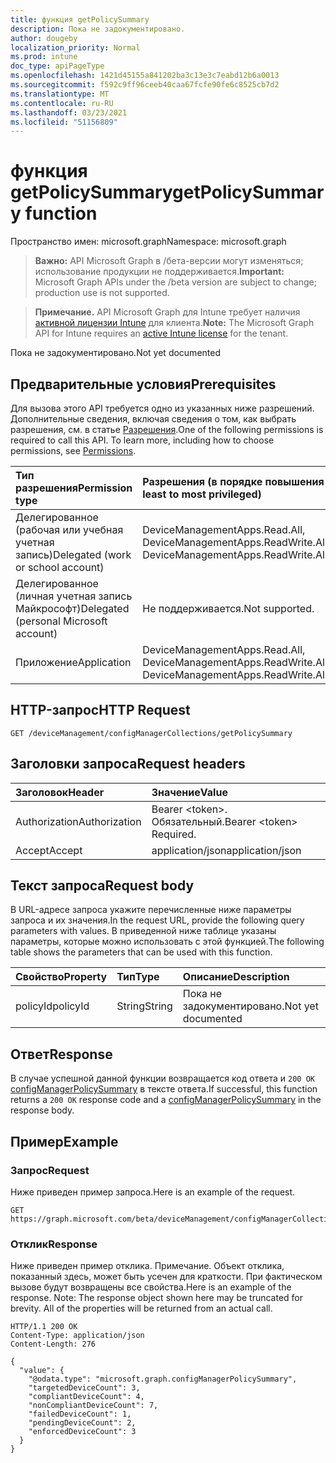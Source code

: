 ```yaml
---
title: функция getPolicySummary
description: Пока не задокументировано.
author: dougeby
localization_priority: Normal
ms.prod: intune
doc_type: apiPageType
ms.openlocfilehash: 1421d45155a841202ba3c13e3c7eabd12b6a0013
ms.sourcegitcommit: f592c9ff96ceeb40caa67fcfe90fe6c8525cb7d2
ms.translationtype: MT
ms.contentlocale: ru-RU
ms.lasthandoff: 03/23/2021
ms.locfileid: "51156809"
---
```

# <a name="getpolicysummary-function"></a><span data-ttu-id="eaeee-103">функция getPolicySummary</span><span class="sxs-lookup"><span data-stu-id="eaeee-103">getPolicySummary function</span></span>

<span data-ttu-id="eaeee-104">Пространство имен: microsoft.graph</span><span class="sxs-lookup"><span data-stu-id="eaeee-104">Namespace: microsoft.graph</span></span>

> <span data-ttu-id="eaeee-105">**Важно:** API Microsoft Graph в /бета-версии могут изменяться; использование продукции не поддерживается.</span><span class="sxs-lookup"><span data-stu-id="eaeee-105">**Important:** Microsoft Graph APIs under the /beta version are subject to change; production use is not supported.</span></span>

> <span data-ttu-id="eaeee-106">**Примечание.** API Microsoft Graph для Intune требует наличия [активной лицензии Intune](https://go.microsoft.com/fwlink/?linkid=839381) для клиента.</span><span class="sxs-lookup"><span data-stu-id="eaeee-106">**Note:** The Microsoft Graph API for Intune requires an [active Intune license](https://go.microsoft.com/fwlink/?linkid=839381) for the tenant.</span></span>

<span data-ttu-id="eaeee-107">Пока не задокументировано.</span><span class="sxs-lookup"><span data-stu-id="eaeee-107">Not yet documented</span></span>

## <a name="prerequisites"></a><span data-ttu-id="eaeee-108">Предварительные условия</span><span class="sxs-lookup"><span data-stu-id="eaeee-108">Prerequisites</span></span>
<span data-ttu-id="eaeee-p101">Для вызова этого API требуется одно из указанных ниже разрешений. Дополнительные сведения, включая сведения о том, как выбрать разрешения, см. в статье [Разрешения](/graph/permissions-reference).</span><span class="sxs-lookup"><span data-stu-id="eaeee-p101">One of the following permissions is required to call this API. To learn more, including how to choose permissions, see [Permissions](/graph/permissions-reference).</span></span>

|<span data-ttu-id="eaeee-111">Тип разрешения</span><span class="sxs-lookup"><span data-stu-id="eaeee-111">Permission type</span></span>|<span data-ttu-id="eaeee-112">Разрешения (в порядке повышения привилегий)</span><span class="sxs-lookup"><span data-stu-id="eaeee-112">Permissions (from least to most privileged)</span></span>|
|:---|:---|
|<span data-ttu-id="eaeee-113">Делегированное (рабочая или учебная учетная запись)</span><span class="sxs-lookup"><span data-stu-id="eaeee-113">Delegated (work or school account)</span></span>|<span data-ttu-id="eaeee-114">DeviceManagementApps.Read.All, DeviceManagementApps.ReadWrite.All</span><span class="sxs-lookup"><span data-stu-id="eaeee-114">DeviceManagementApps.Read.All, DeviceManagementApps.ReadWrite.All</span></span>|
|<span data-ttu-id="eaeee-115">Делегированное (личная учетная запись Майкрософт)</span><span class="sxs-lookup"><span data-stu-id="eaeee-115">Delegated (personal Microsoft account)</span></span>|<span data-ttu-id="eaeee-116">Не поддерживается.</span><span class="sxs-lookup"><span data-stu-id="eaeee-116">Not supported.</span></span>|
|<span data-ttu-id="eaeee-117">Приложение</span><span class="sxs-lookup"><span data-stu-id="eaeee-117">Application</span></span>|<span data-ttu-id="eaeee-118">DeviceManagementApps.Read.All, DeviceManagementApps.ReadWrite.All</span><span class="sxs-lookup"><span data-stu-id="eaeee-118">DeviceManagementApps.Read.All, DeviceManagementApps.ReadWrite.All</span></span>|

## <a name="http-request"></a><span data-ttu-id="eaeee-119">HTTP-запрос</span><span class="sxs-lookup"><span data-stu-id="eaeee-119">HTTP Request</span></span>
<!-- {
  "blockType": "ignored"
}
-->
``` http
GET /deviceManagement/configManagerCollections/getPolicySummary
```

## <a name="request-headers"></a><span data-ttu-id="eaeee-120">Заголовки запроса</span><span class="sxs-lookup"><span data-stu-id="eaeee-120">Request headers</span></span>
|<span data-ttu-id="eaeee-121">Заголовок</span><span class="sxs-lookup"><span data-stu-id="eaeee-121">Header</span></span>|<span data-ttu-id="eaeee-122">Значение</span><span class="sxs-lookup"><span data-stu-id="eaeee-122">Value</span></span>|
|:---|:---|
|<span data-ttu-id="eaeee-123">Authorization</span><span class="sxs-lookup"><span data-stu-id="eaeee-123">Authorization</span></span>|<span data-ttu-id="eaeee-124">Bearer &lt;token&gt;. Обязательный.</span><span class="sxs-lookup"><span data-stu-id="eaeee-124">Bearer &lt;token&gt; Required.</span></span>|
|<span data-ttu-id="eaeee-125">Accept</span><span class="sxs-lookup"><span data-stu-id="eaeee-125">Accept</span></span>|<span data-ttu-id="eaeee-126">application/json</span><span class="sxs-lookup"><span data-stu-id="eaeee-126">application/json</span></span>|

## <a name="request-body"></a><span data-ttu-id="eaeee-127">Текст запроса</span><span class="sxs-lookup"><span data-stu-id="eaeee-127">Request body</span></span>
<span data-ttu-id="eaeee-128">В URL-адресе запроса укажите перечисленные ниже параметры запроса и их значения.</span><span class="sxs-lookup"><span data-stu-id="eaeee-128">In the request URL, provide the following query parameters with values.</span></span>
<span data-ttu-id="eaeee-129">В приведенной ниже таблице указаны параметры, которые можно использовать с этой функцией.</span><span class="sxs-lookup"><span data-stu-id="eaeee-129">The following table shows the parameters that can be used with this function.</span></span>

|<span data-ttu-id="eaeee-130">Свойство</span><span class="sxs-lookup"><span data-stu-id="eaeee-130">Property</span></span>|<span data-ttu-id="eaeee-131">Тип</span><span class="sxs-lookup"><span data-stu-id="eaeee-131">Type</span></span>|<span data-ttu-id="eaeee-132">Описание</span><span class="sxs-lookup"><span data-stu-id="eaeee-132">Description</span></span>|
|:---|:---|:---|
|<span data-ttu-id="eaeee-133">policyId</span><span class="sxs-lookup"><span data-stu-id="eaeee-133">policyId</span></span>|<span data-ttu-id="eaeee-134">String</span><span class="sxs-lookup"><span data-stu-id="eaeee-134">String</span></span>|<span data-ttu-id="eaeee-135">Пока не задокументировано.</span><span class="sxs-lookup"><span data-stu-id="eaeee-135">Not yet documented</span></span>|



## <a name="response"></a><span data-ttu-id="eaeee-136">Ответ</span><span class="sxs-lookup"><span data-stu-id="eaeee-136">Response</span></span>
<span data-ttu-id="eaeee-137">В случае успешной данной функции возвращается код ответа и `200 OK` [configManagerPolicySummary](../resources/intune-partnerintegration-configmanagerpolicysummary.md) в тексте ответа.</span><span class="sxs-lookup"><span data-stu-id="eaeee-137">If successful, this function returns a `200 OK` response code and a [configManagerPolicySummary](../resources/intune-partnerintegration-configmanagerpolicysummary.md) in the response body.</span></span>

## <a name="example"></a><span data-ttu-id="eaeee-138">Пример</span><span class="sxs-lookup"><span data-stu-id="eaeee-138">Example</span></span>

### <a name="request"></a><span data-ttu-id="eaeee-139">Запрос</span><span class="sxs-lookup"><span data-stu-id="eaeee-139">Request</span></span>
<span data-ttu-id="eaeee-140">Ниже приведен пример запроса.</span><span class="sxs-lookup"><span data-stu-id="eaeee-140">Here is an example of the request.</span></span>
``` http
GET https://graph.microsoft.com/beta/deviceManagement/configManagerCollections/getPolicySummary(policyId='parameterValue')
```

### <a name="response"></a><span data-ttu-id="eaeee-141">Отклик</span><span class="sxs-lookup"><span data-stu-id="eaeee-141">Response</span></span>
<span data-ttu-id="eaeee-p103">Ниже приведен пример отклика. Примечание. Объект отклика, показанный здесь, может быть усечен для краткости. При фактическом вызове будут возвращены все свойства.</span><span class="sxs-lookup"><span data-stu-id="eaeee-p103">Here is an example of the response. Note: The response object shown here may be truncated for brevity. All of the properties will be returned from an actual call.</span></span>
``` http
HTTP/1.1 200 OK
Content-Type: application/json
Content-Length: 276

{
  "value": {
    "@odata.type": "microsoft.graph.configManagerPolicySummary",
    "targetedDeviceCount": 3,
    "compliantDeviceCount": 4,
    "nonCompliantDeviceCount": 7,
    "failedDeviceCount": 1,
    "pendingDeviceCount": 2,
    "enforcedDeviceCount": 3
  }
}
```




